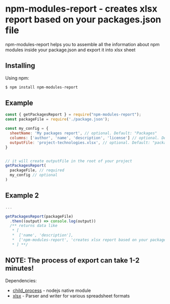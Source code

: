 # npm-modules-report - creates xlsx report based on your packages.json file

npm-modules-report helps you to assemble all the information about npm modules inside your package.json and export it into xlsx sheet

## Installing

Using npm:

```bash
$ npm install npm-modules-report
```

## Example

```js
const { getPackagesReport } = require("npm-modules-report");
const packageFile = require('./package.json');

const my_config = {
  sheetName: 'My packages report', // optional. Default: "Packages"
  columns: ['author', 'name', 'description', 'license'] // optional. Default: ['name', 'description']
  outputFile: 'project-technologies.xlsx', // optional. Default: "packages.xlsx"
}


// it will create outputFile in the root of your project
getPackagesReport(
  packageFile, // required
  my_config // optional
)

```

## Example 2

```js
...

getPackagesReport(packageFile)
  .then((output) => console.log(output))
  /** returns data like
   * [
   *  ['name', 'description'],
   *  ['npm-modules-report', 'creates xlsx report based on your packages.json file']
   * ] **/

```

## NOTE: The process of export can take 1-2 minutes!

Dependencies:

- [child_process](https://nodejs.org/api/child_process.html) - nodejs native module
- [xlsx](https://www.npmjs.com/package/xlsx) - Parser and writer for various spreadsheet formats
